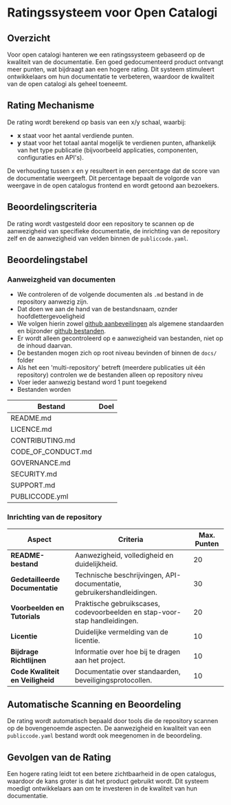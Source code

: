 # Ratingssysteem voor Open Catalogi

## Overzicht

Voor open catalogi hanteren we een ratingssysteem gebaseerd op de kwaliteit van de documentatie. Een goed gedocumenteerd product ontvangt meer punten, wat bijdraagt aan een hogere rating. Dit systeem stimuleert ontwikkelaars om hun documentatie te verbeteren, waardoor de kwaliteit van de open catalogi als geheel toeneemt.

## Rating Mechanisme

De rating wordt berekend op basis van een x/y schaal, waarbij:

- **x** staat voor het aantal verdiende punten.
- **y** staat voor het totaal aantal mogelijk te verdienen punten, afhankelijk van het type publicatie (bijvoorbeeld applicaties, componenten, configuraties en API's).

De verhouding tussen x en y resulteert in een percentage dat de score van de documentatie weergeeft. Dit percentage bepaalt de volgorde van weergave in de open catalogus frontend en wordt getoond aan bezoekers.

## Beoordelingscriteria

De rating wordt vastgesteld door een repository te scannen op de aanwezigheid van specifieke documentatie, de inrichting van de repository zelf en de aanwezigheid van velden binnen de `publiccode.yaml`. 

## Beoordelingstabel

### Aanweizgheid van documenten
- We controleren of de volgende documenten als `.md` bestand in de repository aanwezig zijn.
- Dat doen we aan de hand van de bestandsnaam, oznder hoofdlettergevoeligheid
- We volgen hierin zowel [github aanbeveilingen](https://docs.github.com/en/communities/setting-up-your-project-for-healthy-contributions/about-community-profiles-for-public-repositories) als algemene standaarden en bijzonder [github bestanden](https://docs.github.com/en/communities/setting-up-your-project-for-healthy-contributions/creating-a-default-community-health-file). 
- Er wordt alleen gecontroleerd op e aanwezigheid van bestanden, niet op de inhoud daarvan. 
- De bestanden mogen zich op root niveau bevinden of binnen de `docs/` folder
- Als het een 'multi-repository' betreft (meerdere publicaties uit één repository) controlen we de bestanden alleen op repository niveu
- Voer ieder aanwezig bestand word 1 punt toegekend
- Bestanden worden 

| Bestand           | Doel |  
|-------------------|------| 
| README.md         |      |
| LICENCE.md        |      |
| CONTRIBUTING.md   |      |
| CODE_OF_CONDUCT.md |      |
| GOVERNANCE.md     |      |
| SECURITY.md       |      |
| SUPPORT.md        |      |
| PUBLICCODE.yml    |      |



### Inrichting van de repository


| Aspect                       | Criteria                                                                 | Max. Punten |
| ---------------------------- | ------------------------------------------------------------------------ | ----------- |
| **README-bestand**           | Aanwezigheid, volledigheid en duidelijkheid.                             | 20          |
| **Gedetailleerde Documentatie** | Technische beschrijvingen, API-documentatie, gebruikershandleidingen.   | 30          |
| **Voorbeelden en Tutorials** | Praktische gebruikscases, codevoorbeelden en stap-voor-stap handleidingen. | 20          |
| **Licentie**                 | Duidelijke vermelding van de licentie.                                  | 10          |
| **Bijdrage Richtlijnen**     | Informatie over hoe bij te dragen aan het project.                       | 10          |
| **Code Kwaliteit en Veiligheid** | Documentatie over standaarden, beveiligingsprotocollen.                 | 10          |

## Automatische Scanning en Beoordeling

De rating wordt automatisch bepaald door tools die de repository scannen op de bovengenoemde aspecten. De aanwezigheid en kwaliteit van een `publiccode.yaml` bestand wordt ook meegenomen in de beoordeling.

## Gevolgen van de Rating

Een hogere rating leidt tot een betere zichtbaarheid in de open catalogus, waardoor de kans groter is dat het product gebruikt wordt. Dit systeem moedigt ontwikkelaars aan om te investeren in de kwaliteit van hun documentatie.
